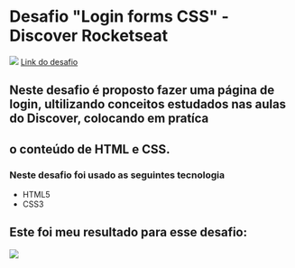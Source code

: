 # Desafio "Login forms CSS" - Discover Rocketseat
![](https://app.rocketseat.com.br/_next/image?url=%2Fassets%2Fimages%2Fdiscover%2Fchallenges%2Flogin-form-css.png&w=384&q=75)
[Link do desafio](https://app.rocketseat.com.br/discover/challenges/login-form-css)

## Neste desafio é proposto fazer uma página de login, ultilizando conceitos estudados nas aulas do Discover, colocando em pratíca
## o conteúdo de HTML e CSS.

### Neste desafio foi usado as seguintes tecnologia
- HTML5
- CSS3

## Este foi meu resultado para esse desafio:
![](https://jfilho-image.netlify.app/img-metatag.png)
